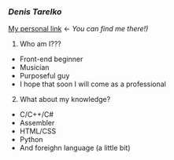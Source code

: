 ### *__Denis Tarelko__*
[My personal link](https://vk.com/tarelko_den) <- _You can find me there!)_
1. Who am I???
  - Front-end beginner
  - Musician
  - Purposeful guy
  - I hope that soon I will come as a professional
2. What about my knowledge?
  - C/C++/C#
  - Assembler
  - HTML/CSS
  - Python
  - And foreighn language (a little bit)

